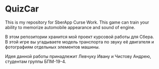 # QuizCar
This is my repository for SberApp Curse Work. This game can train your ability to memorize automobile appearance and sound of engine.

В этом репозитории хранится мой проект курсовой работы для Сбера. В этой игре вы угадываете модель транспорта по звуку её двигателя и фотографиям отдельных элементов машины.

Идея данной работы принадлежит Левчуку Ивану и Чистову Андрею, студентам группы БПМ-19-4.
